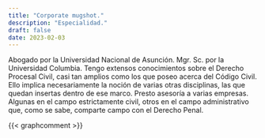 ```yaml
---
title: "Corporate mugshot."
description: "Especialidad."
draft: false
date: 2023-02-03
---
```


Abogado por la Universidad Nacional de Asunción. Mgr. Sc. por la Universidad Columbia. Tengo extensos conocimientos sobre el Derecho Procesal Civil, casi tan amplios como los que poseo acerca del Código Civil. Ello implica necesariamente la noción de varias otras disciplinas, las que quedan insertas dentro de ese marco. Presto asesoría a varias empresas. Algunas en el campo estrictamente civil, otros en el campo administrativo que, como se sabe, comparte campo con el Derecho Penal.

{{< graphcomment >}}